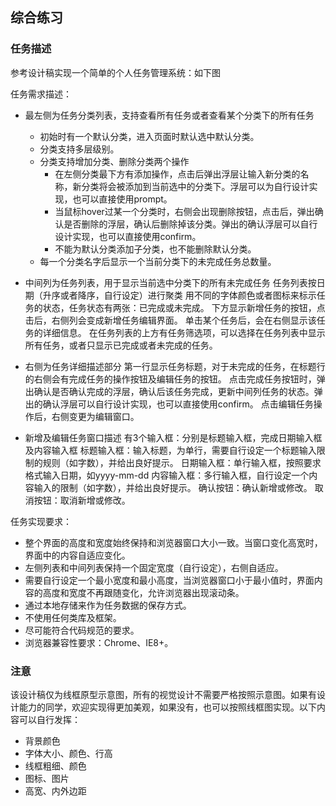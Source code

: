 ## 综合练习
### 任务描述

参考设计稿实现一个简单的个人任务管理系统：如下图

任务需求描述：

+ 最左侧为任务分类列表，支持查看所有任务或者查看某个分类下的所有任务
     - 初始时有一个默认分类，进入页面时默认选中默认分类。
     - 分类支持多层级别。
     - 分类支持增加分类、删除分类两个操作
         * 在左侧分类最下方有添加操作，点击后弹出浮层让输入新分类的名称，新分类将会被添加到当前选中的分类下。浮层可以为自行设计实现，也可以直接使用prompt。
         * 当鼠标hover过某一个分类时，右侧会出现删除按钮，点击后，弹出确认是否删除的浮层，确认后删除掉该分类。弹出的确认浮层可以自行设计实现，也可以直接使用confirm。
         * 不能为默认分类添加子分类，也不能删除默认分类。
     - 每一个分类名字后显示一个当前分类下的未完成任务总数量。

+ 中间列为任务列表，用于显示当前选中分类下的所有未完成任务
任务列表按日期（升序或者降序，自行设定）进行聚类
用不同的字体颜色或者图标来标示任务的状态，任务状态有两张：已完成或未完成。
下方显示新增任务的按钮，点击后，右侧列会变成新增任务编辑界面。
单击某个任务后，会在右侧显示该任务的详细信息。
在任务列表的上方有任务筛选项，可以选择在任务列表中显示所有任务，或者只显示已完成或者未完成的任务。

+ 右侧为任务详细描述部分
第一行显示任务标题，对于未完成的任务，在标题行的右侧会有完成任务的操作按钮及编辑任务的按钮。
点击完成任务按钮时，弹出确认是否确认完成的浮层，确认后该任务完成，更新中间列任务的状态。弹出的确认浮层可以自行设计实现，也可以直接使用confirm。
点击编辑任务操作后，右侧变更为编辑窗口。

+ 新增及编辑任务窗口描述
有3个输入框：分别是标题输入框，完成日期输入框及内容输入框
标题输入框：输入标题，为单行，需要自行设定一个标题输入限制的规则（如字数），并给出良好提示。
日期输入框：单行输入框，按照要求格式输入日期，如yyyy-mm-dd
内容输入框：多行输入框，自行设定一个内容输入的限制（如字数），并给出良好提示。
确认按钮：确认新增或修改。
取消按钮：取消新增或修改。

任务实现要求：

+ 整个界面的高度和宽度始终保持和浏览器窗口大小一致。当窗口变化高宽时，界面中的内容自适应变化。
+ 左侧列表和中间列表保持一个固定宽度（自行设定），右侧自适应。
+ 需要自行设定一个最小宽度和最小高度，当浏览器窗口小于最小值时，界面内容的高度和宽度不再跟随变化，允许浏览器出现滚动条。
+ 通过本地存储来作为任务数据的保存方式。
+ 不使用任何类库及框架。
+ 尽可能符合代码规范的要求。
+ 浏览器兼容性要求：Chrome、IE8+。

### 注意

该设计稿仅为线框原型示意图，所有的视觉设计不需要严格按照示意图。如果有设计能力的同学，欢迎实现得更加美观，如果没有，也可以按照线框图实现。以下内容可以自行发挥：

+ 背景颜色
+ 字体大小、颜色、行高
+ 线框粗细、颜色
+ 图标、图片
+ 高宽、内外边距
